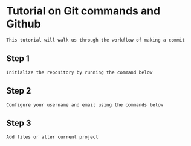 # Tutorial on Git commands and Github
    This tutorial will walk us through the workflow of making a commit

## Step 1
    Initialize the repository by running the command below

## Step 2
    Configure your username and email using the commands below

## Step 3
    Add files or alter current project